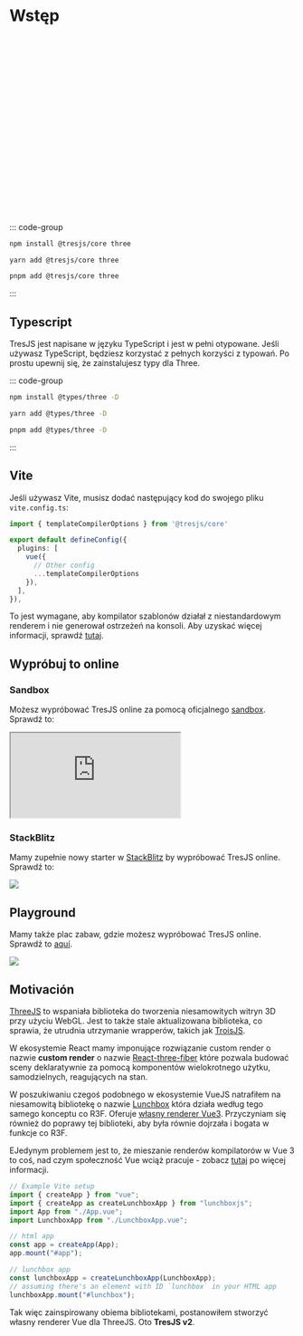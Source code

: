 # Wstęp

<ClientOnly>
    <div style="aspect-ratio: 16/9; height: auto; margin: 2rem 0; border-radius: 8px; overflow:hidden;">
      <FirstScene />
    </div>
</ClientOnly>

::: code-group

```bash [npm]
npm install @tresjs/core three
```

```bash [yarn]
yarn add @tresjs/core three
```

```bash [pnpm]
pnpm add @tresjs/core three
```

:::

## Typescript

TresJS jest napisane w języku TypeScript i jest w pełni otypowane. Jeśli używasz TypeScript, będziesz korzystać z pełnych korzyści z typowań. Po prostu upewnij się, że zainstalujesz typy dla Three.

::: code-group

```bash [npm]
npm install @types/three -D
```

```bash [yarn]
yarn add @types/three -D
```

```bash [pnpm]
pnpm add @types/three -D
```

:::

## Vite

Jeśli używasz Vite, musisz dodać następujący kod do swojego pliku `vite.config.ts`:

```ts
import { templateCompilerOptions } from '@tresjs/core'

export default defineConfig({
  plugins: [
    vue({
      // Other config
      ...templateCompilerOptions
    }),
  ],
}),
```

To jest wymagane, aby kompilator szablonów działał z niestandardowym renderem i nie generował ostrzeżeń na konsoli. Aby uzyskać więcej informacji, sprawdź [tutaj](/pl/guide/troubleshooting.html).

## Wypróbuj to online

### Sandbox

Możesz wypróbować TresJS online za pomocą oficjalnego [sandbox](https://play.tresjs.org/). Sprawdź to:

<iframe src="https://play.tresjs.org/" class="w-full rounded shadow-lg outline-none border-none aspect-4/3"></iframe>

### StackBlitz

Mamy zupełnie nowy starter w [StackBlitz](https://stackblitz.com/) by wypróbować TresJS online. Sprawdź to:

![](/stackblitz-starter.png)

<StackBlitzEmbed projectId="tresjs-basic" />

## Playground

Mamy także plac zabaw, gdzie możesz wypróbować TresJS online. Sprawdź to [aquí](https://playground.tresjs.org/).

![](/playground.png)

## Motivación

[ThreeJS](https://threejs.org/) to wspaniała biblioteka do tworzenia niesamowitych witryn 3D przy użyciu WebGL. Jest to także stale aktualizowana biblioteka, co sprawia, że utrudnia utrzymanie wrapperów, takich jak [TroisJS](https://troisjs.github.io/).

W ekosystemie React mamy imponujące rozwiązanie custom render o nazwie **custom render** o nazwie [React-three-fiber](https://docs.pmnd.rs/react-three-fiber) które pozwala budować sceny deklaratywnie za pomocą komponentów wielokrotnego użytku, samodzielnych, reagujących na stan.

W poszukiwaniu czegoś podobnego w ekosystemie VueJS natrafiłem na niesamowitą bibliotekę o nazwie [Lunchbox](https://github.com/breakfast-studio/lunchboxjs) która działa według tego samego konceptu co R3F. Oferuje [własny renderer Vue3](https://vuejs.org/api/custom-renderer.html). Przyczyniam się również do poprawy tej biblioteki, aby była równie dojrzała i bogata w funkcje co R3F.

EJedynym problemem jest to, że mieszanie renderów kompilatorów w Vue 3 to coś, nad czym społeczność Vue wciąż pracuje - zobacz [tutaj](https://github.com/vuejs/vue-loader/pull/1645) po więcej informacji.

```ts
// Example Vite setup
import { createApp } from "vue";
import { createApp as createLunchboxApp } from "lunchboxjs";
import App from "./App.vue";
import LunchboxApp from "./LunchboxApp.vue";

// html app
const app = createApp(App);
app.mount("#app");

// lunchbox app
const lunchboxApp = createLunchboxApp(LunchboxApp);
// assuming there's an element with ID `lunchbox` in your HTML app
lunchboxApp.mount("#lunchbox");
```

Tak więc zainspirowany obiema bibliotekami, postanowiłem stworzyć własny renderer Vue dla ThreeJS. Oto **TresJS v2**.
